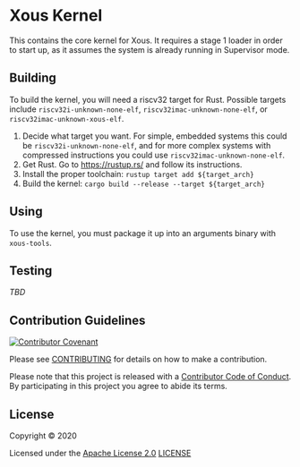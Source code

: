 # Xous Kernel

This contains the core kernel for Xous.  It requires a stage 1 loader in
order to start up, as it assumes the system is already running in
Supervisor mode.

## Building

To build the kernel, you will need a riscv32 target for Rust.  Possible
targets include `riscv32i-unknown-none-elf`, `riscv32imac-unknown-none-elf`,
or `riscv32imac-unknown-xous-elf`.

1. Decide what target you want.  For simple, embedded systems this could
   be `riscv32i-unknown-none-elf`, and for more complex systems with
   compressed instructions you could use `riscv32imac-unknown-none-elf`.
2. Get Rust.  Go to https://rustup.rs/ and follow its instructions.
3. Install the proper toolchain: `rustup target add ${target_arch}`
4. Build the kernel: `cargo build --release --target ${target_arch}`

## Using

To use the kernel, you must package it up into an arguments binary with
`xous-tools`.

## Testing

_TBD_

## Contribution Guidelines

[![Contributor Covenant](https://img.shields.io/badge/Contributor%20Covenant-v2.0%20adopted-ff69b4.svg)](../CODE_OF_CONDUCT.md)

Please see [CONTRIBUTING](../CONTRIBUTING.md) for details on
how to make a contribution.

Please note that this project is released with a
[Contributor Code of Conduct](../CODE_OF_CONDUCT.md).
By participating in this project you agree to abide its terms.

## License

Copyright © 2020

Licensed under the [Apache License 2.0](http://opensource.org/licenses/Apache-2.0) [LICENSE](LICENSE)
